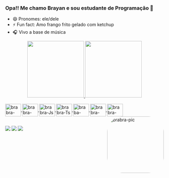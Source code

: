 ### Opa!! Me chamo Brayan e sou estudante de Programação 👋

- 😄 Pronomes: ele/dele
- ⚡ Fun fact: Amo frango frito gelado com ketchup
- 🎧 Vivo a base de música

<div align="center">
  <a href="https://github.com/brabrahen">
  <img height="180em" src="https://github-readme-stats.vercel.app/api?username=brabrahen&show_icons=true&theme=gruvbox&include_all_commits=true&count_private=true"/>
  <img height="180em" src="https://github-readme-stats.vercel.app/api/top-langs/?username=brabrahen&layout=compact&langs_count=7&theme=gruvbox"/>
</div>
<div style="display: inline_block"><br>
   <img align="center" alt="brabra-HTML" height="40" width="50" src="https://cdn.jsdelivr.net/gh/devicons/devicon/icons/html5/html5-original.svg">
  <img align="center" alt="brabra-CSS" height="40" width="50" src="https://cdn.jsdelivr.net/gh/devicons/devicon/icons/css3/css3-original.svg">
  <img align="center" alt="brabra-Js" height="40" width="50" src="https://cdn.jsdelivr.net/gh/devicons/devicon/icons/javascript/javascript-original.svg">
  <img align="center" alt="brabra-Ts" height="40" width="50" src="https://cdn.jsdelivr.net/gh/devicons/devicon/icons/typescript/typescript-original.svg">
  <img align="center" alt="braba-Express" height="40" width="50" src="https://cdn.jsdelivr.net/gh/devicons/devicon/icons/express/express-original.svg">
  <img align="center" alt="brabra-Nest" height="40" width="50" src="https://cdn.jsdelivr.net/gh/devicons/devicon/icons/nestjs/nestjs-plain.svg">
  <img align="center" alt="brabra-adonis" height="40" width="50" src="https://cdn.jsdelivr.net/gh/devicons/devicon/icons/adonisjs/adonisjs-original.svg">
  <img align="right" alt="brabra-pic" height="180" style="border-radius:50px;" src="https://media4.giphy.com/media/hQuNhHxSWYhxp9KmyS/giphy.gif?cid=ecf05e47ru3xi8mjlsld28vmxifr5m6ni4w7eb4i0mlnuqvi&rid=giphy.gif&ct=g">
 
</div>
  
  ##
 
<div> 
  <a href="https://instagram.com/chocottone_" target="_blank"><img src="https://img.shields.io/badge/-Instagram-%23E4405F?style=for-the-badge&logo=instagram&logoColor=white" target="_blank"></a>
  <a href = "mailto:cbrayanhgdev@gmail.com"><img src="https://img.shields.io/badge/-Gmail-%23333?style=for-the-badge&logo=gmail&logoColor=white" target="_blank"></a>
  <a href="https://www.linkedin.com/in/brayan-henrique-586029180/" target="_blank"><img src="https://img.shields.io/badge/-LinkedIn-%230077B5?style=for-the-badge&logo=linkedin&logoColor=white" target="_blank"></a> 
 
 
</div>
